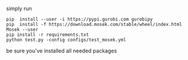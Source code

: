 simply run 

```shell
pip  install --user -i https://pypi.gurobi.com gurobipy
pip  install -f https://download.mosek.com/stable/wheel/index.html Mosek --user
pip install -r requirements.txt
python test.py -config configs/test_mosek.yml
```

be sure you've installed all needed packages
